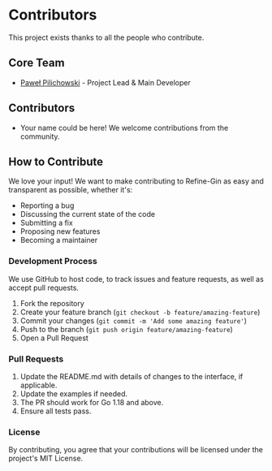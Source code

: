 # Contributors

This project exists thanks to all the people who contribute.

## Core Team

- [Paweł Pilichowski](https://github.com/ppilichowski) - Project Lead & Main Developer

## Contributors

- Your name could be here! We welcome contributions from the community.

## How to Contribute

We love your input! We want to make contributing to Refine-Gin as easy and transparent as possible, whether it's:

- Reporting a bug
- Discussing the current state of the code
- Submitting a fix
- Proposing new features
- Becoming a maintainer

### Development Process

We use GitHub to host code, to track issues and feature requests, as well as accept pull requests.

1. Fork the repository
2. Create your feature branch (`git checkout -b feature/amazing-feature`)
3. Commit your changes (`git commit -m 'Add some amazing feature'`)
4. Push to the branch (`git push origin feature/amazing-feature`)
5. Open a Pull Request

### Pull Requests

1. Update the README.md with details of changes to the interface, if applicable.
2. Update the examples if needed.
3. The PR should work for Go 1.18 and above.
4. Ensure all tests pass.

### License

By contributing, you agree that your contributions will be licensed under the project's MIT License. 